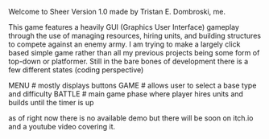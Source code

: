 Welcome to Sheer Version 1.0 made by Tristan E. Dombroski, me.

This game features a heavily GUI (Graphics User Interface) gameplay through the use of managing resources, hiring units, and building structures to compete against an enemy army. I am trying to make a largely click based simple game rather than all my previous
projects being some form of top-down or platformer. Still in the bare bones of development there is a few different states (coding perspective)

MENU  # mostly displays buttons
GAME # allows user to select a base type and difficulty
BATTLE # main game phase where player hires units and builds until the timer is up

as of right now there is no available demo but there will be soon on itch.io and a youtube video covering it.

